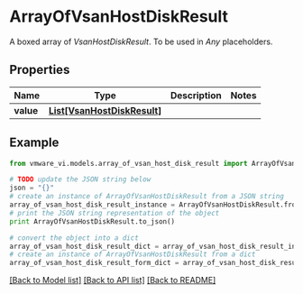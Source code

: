 # ArrayOfVsanHostDiskResult

A boxed array of *VsanHostDiskResult*. To be used in *Any* placeholders. 

## Properties
Name | Type | Description | Notes
------------ | ------------- | ------------- | -------------
**value** | [**List[VsanHostDiskResult]**](VsanHostDiskResult.md) |  | 

## Example

```python
from vmware_vi.models.array_of_vsan_host_disk_result import ArrayOfVsanHostDiskResult

# TODO update the JSON string below
json = "{}"
# create an instance of ArrayOfVsanHostDiskResult from a JSON string
array_of_vsan_host_disk_result_instance = ArrayOfVsanHostDiskResult.from_json(json)
# print the JSON string representation of the object
print ArrayOfVsanHostDiskResult.to_json()

# convert the object into a dict
array_of_vsan_host_disk_result_dict = array_of_vsan_host_disk_result_instance.to_dict()
# create an instance of ArrayOfVsanHostDiskResult from a dict
array_of_vsan_host_disk_result_form_dict = array_of_vsan_host_disk_result.from_dict(array_of_vsan_host_disk_result_dict)
```
[[Back to Model list]](../README.md#documentation-for-models) [[Back to API list]](../README.md#documentation-for-api-endpoints) [[Back to README]](../README.md)



